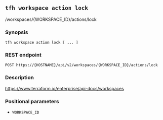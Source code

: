 ## `tfh workspace action lock`

/workspaces/{WORKSPACE_ID}/actions/lock

### Synopsis

    tfh workspace action lock [ ... ]

### REST endpoint

    POST https://{HOSTNAME}/api/v2/workspaces/{WORKSPACE_ID}/actions/lock

### Description

https://www.terraform.io/enterprise/api-docs/workspaces

### Positional parameters

* `WORKSPACE_ID`

